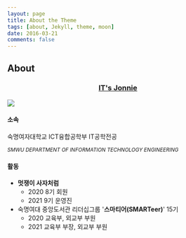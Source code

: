 ```yaml
---
layout: page
title: About the Theme
tags: [about, Jekyll, theme, moon]
date: 2016-03-21
comments: false
---
```

## About

### <a href="https://jeongin37.github.io/"><center>IT's Jonnie</center></a>

![](C:\Users\maste\Desktop\char.jpg)


#### 소속

숙명여자대학교 ICT융합공학부 IT공학전공

<small>*SMWU DEPARTMENT OF INFORMATION TECHNOLOGY ENGINEERING*</small>


#### 활동

- **멋쟁이 사자처럼**
  - 2020 8기 회원
  - 2021 9기 운영진
- 숙명여대 중앙도서관 리더십그룹 '**스마티어(SMARTeer)**' 15기
  - 2020 교육부, 외교부 부원
  - 2021 교육부 부장, 외교부 부원
